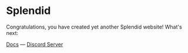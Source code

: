 # Splendid

Congratulations, you have created yet another Splendid website! What's next:

[Docs](//github.com/splendid-cms/docs) — [Discord Server](//discord.gg/N3qvG2UKwp)
